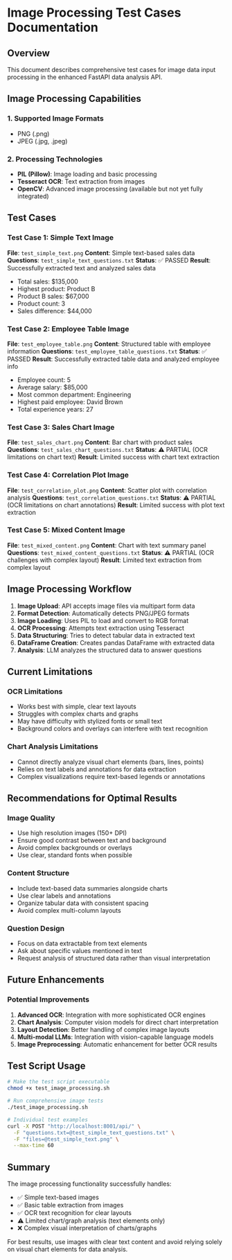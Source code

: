 # Image Processing Test Cases Documentation

## Overview
This document describes comprehensive test cases for image data input processing in the enhanced FastAPI data analysis API.

## Image Processing Capabilities

### 1. Supported Image Formats
- PNG (.png)
- JPEG (.jpg, .jpeg)

### 2. Processing Technologies
- **PIL (Pillow)**: Image loading and basic processing
- **Tesseract OCR**: Text extraction from images
- **OpenCV**: Advanced image processing (available but not yet fully integrated)

## Test Cases

### Test Case 1: Simple Text Image
**File**: `test_simple_text.png`
**Content**: Simple text-based sales data
**Questions**: `test_simple_text_questions.txt`
**Status**: ✅ PASSED
**Result**: Successfully extracted text and analyzed sales data
- Total sales: $135,000
- Highest product: Product B  
- Product B sales: $67,000
- Product count: 3
- Sales difference: $44,000

### Test Case 2: Employee Table Image
**File**: `test_employee_table.png`
**Content**: Structured table with employee information
**Questions**: `test_employee_table_questions.txt`
**Status**: ✅ PASSED
**Result**: Successfully extracted table data and analyzed employee info
- Employee count: 5
- Average salary: $85,000
- Most common department: Engineering
- Highest paid employee: David Brown
- Total experience years: 27

### Test Case 3: Sales Chart Image
**File**: `test_sales_chart.png`
**Content**: Bar chart with product sales
**Questions**: `test_sales_chart_questions.txt`
**Status**: ⚠️ PARTIAL (OCR limitations on chart text)
**Result**: Limited success with chart text extraction

### Test Case 4: Correlation Plot Image
**File**: `test_correlation_plot.png`
**Content**: Scatter plot with correlation analysis
**Questions**: `test_correlation_questions.txt`
**Status**: ⚠️ PARTIAL (OCR limitations on chart annotations)
**Result**: Limited success with plot text extraction

### Test Case 5: Mixed Content Image
**File**: `test_mixed_content.png`
**Content**: Chart with text summary panel
**Questions**: `test_mixed_content_questions.txt`
**Status**: ⚠️ PARTIAL (OCR challenges with complex layout)
**Result**: Limited text extraction from complex layout

## Image Processing Workflow

1. **Image Upload**: API accepts image files via multipart form data
2. **Format Detection**: Automatically detects PNG/JPEG formats
3. **Image Loading**: Uses PIL to load and convert to RGB format
4. **OCR Processing**: Attempts text extraction using Tesseract
5. **Data Structuring**: Tries to detect tabular data in extracted text
6. **DataFrame Creation**: Creates pandas DataFrame with extracted data
7. **Analysis**: LLM analyzes the structured data to answer questions

## Current Limitations

### OCR Limitations
- Works best with simple, clear text layouts
- Struggles with complex charts and graphs
- May have difficulty with stylized fonts or small text
- Background colors and overlays can interfere with text recognition

### Chart Analysis Limitations
- Cannot directly analyze visual chart elements (bars, lines, points)
- Relies on text labels and annotations for data extraction
- Complex visualizations require text-based legends or annotations

## Recommendations for Optimal Results

### Image Quality
- Use high resolution images (150+ DPI)
- Ensure good contrast between text and background
- Avoid complex backgrounds or overlays
- Use clear, standard fonts when possible

### Content Structure
- Include text-based data summaries alongside charts
- Use clear labels and annotations
- Organize tabular data with consistent spacing
- Avoid complex multi-column layouts

### Question Design
- Focus on data extractable from text elements
- Ask about specific values mentioned in text
- Request analysis of structured data rather than visual interpretation

## Future Enhancements

### Potential Improvements
1. **Advanced OCR**: Integration with more sophisticated OCR engines
2. **Chart Analysis**: Computer vision models for direct chart interpretation
3. **Layout Detection**: Better handling of complex image layouts
4. **Multi-modal LLMs**: Integration with vision-capable language models
5. **Image Preprocessing**: Automatic enhancement for better OCR results

## Test Script Usage

```bash
# Make the test script executable
chmod +x test_image_processing.sh

# Run comprehensive image tests
./test_image_processing.sh

# Individual test examples
curl -X POST "http://localhost:8001/api/" \
  -F "questions.txt=@test_simple_text_questions.txt" \
  -F "files=@test_simple_text.png" \
  --max-time 60
```

## Summary

The image processing functionality successfully handles:
- ✅ Simple text-based images
- ✅ Basic table extraction from images  
- ✅ OCR text recognition for clear layouts
- ⚠️ Limited chart/graph analysis (text elements only)
- ❌ Complex visual interpretation of charts/graphs

For best results, use images with clear text content and avoid relying solely on visual chart elements for data analysis.
